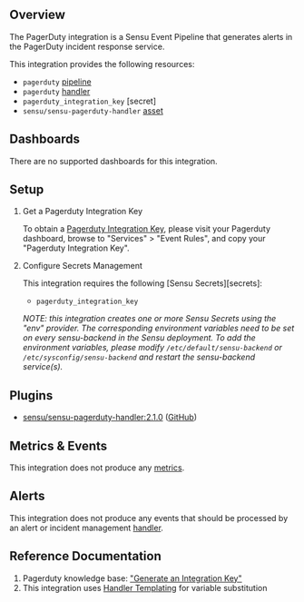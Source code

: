 ## Overview

<!-- Sensu Integration description; supports markdown -->

The PagerDuty integration is a Sensu Event Pipeline that generates alerts in the PagerDuty incident response service.

<!-- Provide a high level overview of the integration contents (e.g. checks, filters, mutators, handlers, assets, etc) -->

This integration provides the following resources:

* `pagerduty` [pipeline]
* `pagerduty` [handler]
* `pagerduty_integration_key` [secret]
* `sensu/sensu-pagerduty-handler` [asset]

## Dashboards

<!-- List of supported dashboards w/ screenshots (supports png, jpeg, and gif images; relative paths only; e.g. `![](img/dashboard-1.png)` )-->

There are no supported dashboards for this integration.

## Setup

<!-- Sensu Integration setup instructions, including Sensu agent configuration and external component configuration -->
<!-- EXAMPLE: what configuration (if any) is required in a third-party service to enable monitoring? -->

1. Get a Pagerduty Integration Key

   To obtain a [Pagerduty Integration Key][pagerduty-integration-key], please visit your Pagerduty dashboard, browse to "Services" > "Event Rules", and copy your "Pagerduty Integration Key". 

1. Configure Secrets Management 

   This integration requires the following [Sensu Secrets][secrets]: 

   - `pagerduty_integration_key`

   _NOTE: this integration creates one or more Sensu Secrets using the "env" provider. The corresponding environment variables need to be set on every sensu-backend in the Sensu deployment. To add the environment variables, please modify `/etc/default/sensu-backend` or `/etc/sysconfig/sensu-backend` and restart the sensu-backend service(s)._

## Plugins

<!-- Links to any Sensu Integration dependencies (i.e. Sensu Plugins) -->

- [sensu/sensu-pagerduty-handler:2.1.0][pagerduty-plugin-bonsai] ([GitHub][pagerduty-plugin-github])

## Metrics & Events

<!-- List of all metrics or events collected by this integration. -->

This integration does not produce any [metrics].

## Alerts

<!-- List of all alerts generated by this integration. -->

This integration does not produce any events that should be processed by an alert or incident management [handler].

## Reference Documentation

<!-- Please provide links to any relevant reference documentation to help users learn more and/or troubleshoot this integration. -->

1. Pagerduty knowledge base: ["Generate an Integration Key"][pagerduty-integration-key]
1. This integration uses [Handler Templating][handler-templating] for variable substitution

<!-- Links -->
[check]: https://docs.sensu.io/sensu-go/latest/observability-pipeline/observe-schedule/checks/
[asset]: https://docs.sensu.io/sensu-go/latest/plugins/assets/
[subscription]: https://docs.sensu.io/sensu-go/latest/observability-pipeline/observe-schedule/subscriptions/
[agents]: https://docs.sensu.io/sensu-go/latest/observability-pipeline/observe-schedule/agent/
[annotation]: https://docs.sensu.io/sensu-go/latest/observability-pipeline/observe-schedule/agent/#general-configuration-flags
[plugins]: https://docs.sensu.io/sensu-go/latest/plugins/
[metrics]: https://docs.sensu.io/sensu-go/latest/observability-pipeline/observe-schedule/metrics/
[handler]: https://docs.sensu.io/sensu-go/latest/observability-pipeline/observe-process/handlers/
[tokens]: https://docs.sensu.io/sensu-go/latest/observability-pipeline/observe-schedule/tokens/
[handler-templating]: https://docs.sensu.io/sensu-go/latest/observability-pipeline/observe-process/handler-templates/
[pipeline]: https://docs.sensu.io/sensu-go/latest/observability-pipeline/observe-process/pipelines/
[pagerduty-integration-key]: https://support.pagerduty.com/docs/services-and-integrations#generate-a-new-integration-key
[pagerduty-plugin-bonsai]: https://bonsai.sensu.io/assets/sensu/sensu-pagerduty-handler
[pagerduty-plugin-github]: https://github.com/sensu/sensu-pagerduty-handler

